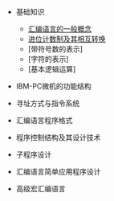 * 基础知识
    * [汇编语言的一般概念](md/汇编语言的一般概念.md)
    * [进位计数制及其相互转换](md/进位计数制及其相互转换.md)
    * [带符号数的表示]
    * [字符的表示]
    * [基本逻辑运算]

* IBM-PC微机的功能结构

* 寻址方式与指令系统

* 汇编语言程序格式

* 程序控制结构及其设计技术

* 子程序设计

* 汇编语言简单应用程序设计

* 高级宏汇编语言